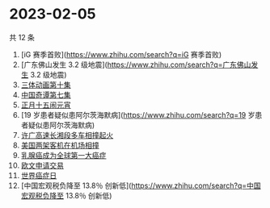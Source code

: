 # 2023-02-05

共 12 条

<!-- BEGIN -->
<!-- 最后更新时间 Sun Feb 05 2023 19:05:38 GMT+0800 (China Standard Time) -->

1. [iG 赛季首败](https://www.zhihu.com/search?q=iG 赛季首败)
1. [广东佛山发生 3.2 级地震](https://www.zhihu.com/search?q=广东佛山发生 3.2
   级地震)
1. [三体动画第十集](https://www.zhihu.com/search?q=三体动画第十集)
1. [中国奇谭第七集](https://www.zhihu.com/search?q=中国奇谭第七集)
1. [正月十五闹元宵](https://www.zhihu.com/search?q=正月十五闹元宵)
1. [19 岁患者疑似患阿尔茨海默病](https://www.zhihu.com/search?q=19
   岁患者疑似患阿尔茨海默病)
1. [许广高速长湘段多车相撞起火](https://www.zhihu.com/search?q=许广高速长湘段多车相撞起火)
1. [美国两架客机在机场相撞](https://www.zhihu.com/search?q=美国两架客机在机场相撞)
1. [乳腺癌成为全球第一大癌症](https://www.zhihu.com/search?q=乳腺癌成为全球第一大癌症)
1. [欧文申请交易](https://www.zhihu.com/search?q=欧文申请交易)
1. [世界癌症日](https://www.zhihu.com/search?q=世界癌症日)
1. [中国宏观税负降至 13.8％
   创新低](https://www.zhihu.com/search?q=中国宏观税负降至 13.8％ 创新低)

<!-- END -->
